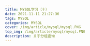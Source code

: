```yaml
---
title: MYSQL学习（十）
date: 2021-11-11 21:27:36
tags: MYSQL
categories: MYSQL
cover: /img/article/mysql/mysql.PNG
top_img: /img/article/mysql/mysql.PNG
description: 关于分组查询
---
```

